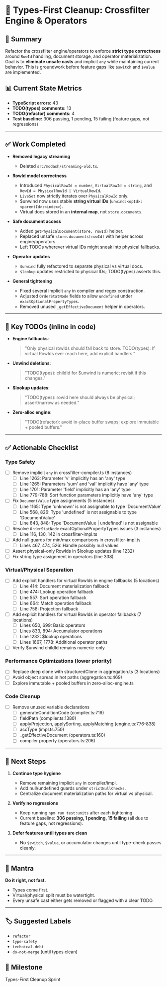 # 🚧 Types-First Cleanup: Crossfilter Engine & Operators

## 📌 Summary

Refactor the crossfilter engine/operators to enforce **strict type correctness** around `RowId` handling, document storage, and operator materialization. Goal is to **eliminate unsafe casts** and implicit `any` while maintaining current behavior. This is groundwork before feature gaps like `$switch` and `$value` are implemented.

## 📊 Current State Metrics

- **TypeScript errors:** 43
- **TODO(types) comments:** 13
- **TODO(refactor) comments:** 4
- **Test baseline:** 306 passing, 1 pending, 15 failing (feature gaps, not regressions)

---

## ✅ Work Completed

- **Removed legacy streaming**
  - Deleted `src/modash/streaming-old.ts`.

- **RowId model correctness**
  - Introduced `PhysicalRowId = number`, `VirtualRowId = string`, and `RowId = PhysicalRowId | VirtualRowId`.
  - `LiveSet` now strictly iterates over `PhysicalRowId` only.
  - $unwind now uses stable **string virtual IDs** (`unwind:<opId>:<parentId>:<index>`).
  - Virtual docs stored in an **internal map**, not `store.documents`.

- **Safe document access**
  - Added `getPhysicalDocument(store, rowId)` helper.
  - Replaced unsafe `store.documents[rowId]` with helper across engine/operators.
  - Left TODOs wherever virtual IDs might sneak into physical fallbacks.

- **Operator updates**
  - `$unwind` fully refactored to separate physical vs virtual docs.
  - `$lookup` updates restricted to physical IDs; TODO(types) asserts this.

- **General tightening**
  - Fixed several implicit `any` in compiler and regex construction.
  - Adjusted `OrderStatNode` fields to allow `undefined` under `exactOptionalPropertyTypes`.
  - Removed unused `_getEffectiveDocument` helper in operators.

---

## 🔎 Key TODOs (inline in code)

- **Engine fallbacks**:

  > "Only physical rowIds should fall back to store. TODO(types): If virtual RowIds ever reach here, add explicit handlers."

- **Unwind deletions**:

  > "TODO(types): childId for $unwind is numeric; revisit if this changes."

- **$lookup updates**:

  > "TODO(types): rowId here should always be physical; assert/narrow as needed."

- **Zero-alloc engine**:
  > "TODO(refactor): avoid in-place buffer swaps; explore immutable + pooled buffers."

---

## ✅ Actionable Checklist

### Type Safety

- [ ] Remove implicit `any` in crossfilter-compiler.ts (8 instances)
  - [ ] Line 1263: Parameter 'v' implicitly has an 'any' type
  - [ ] Line 1265: Parameters 'sum' and 'val' implicitly have 'any' type
  - [ ] Line 1701: Parameter 'field' implicitly has an 'any' type
  - [ ] Line 779-788: Sort function parameters implicitly have 'any' type
- [ ] Fix `DocumentValue` type assignments (5 instances)
  - [ ] Line 1165: Type 'unknown' is not assignable to type 'DocumentValue'
  - [ ] Line 568, 826: Type 'undefined' is not assignable to type 'DocumentValue'
  - [ ] Line 843, 848: Type 'DocumentValue | undefined' is not assignable
- [ ] Resolve `OrderStatNode` exactOptionalPropertyTypes issues (3 instances)
  - [ ] Line 116, 130, 142 in crossfilter-impl.ts
- [ ] Add null guards for min/max comparisons in crossfilter-impl.ts
  - [ ] Lines 467, 474, 526: Handle possibly null values
- [ ] Assert physical-only RowIds in $lookup updates (line 1232)
- [ ] Fix string type assignment in operators (line 338)

### Virtual/Physical Separation

- [ ] Add explicit handlers for virtual RowIds in engine fallbacks (5 locations)
  - [ ] Line 414: Document materialization fallback
  - [ ] Line 474: Lookup operation fallback
  - [ ] Line 557: Sort operation fallback
  - [ ] Line 664: Match operation fallback
  - [ ] Line 758: Projection fallback
- [ ] Add explicit handlers for virtual RowIds in operator fallbacks (7 locations)
  - [ ] Lines 650, 699: Basic operators
  - [ ] Lines 833, 894: Accumulator operations
  - [ ] Line 1232: $lookup operations
  - [ ] Lines 1667, 1778: Additional operator paths
- [ ] Verify $unwind childId remains numeric-only

### Performance Optimizations (lower priority)

- [ ] Replace deep clone with structuredClone in aggregation.ts (3 locations)
- [ ] Avoid object spread in hot paths (aggregation.ts:469)
- [ ] Explore immutable + pooled buffers in zero-alloc-engine.ts

### Code Cleanup

- [ ] Remove unused variable declarations
  - [ ] generateConditionCode (compiler.ts:719)
  - [ ] fieldPath (compiler.ts:1380)
  - [ ] applyProjection, applySorting, applyMatching (engine.ts:776-838)
  - [ ] accType (impl.ts:750)
  - [ ] \_getEffectiveDocument (operators.ts:160)
  - [ ] compiler property (operators.ts:206)

---

## 📝 Next Steps

1. **Continue type hygiene**
   - Remove remaining implicit `any` in compiler/impl.
   - Add null/undefined guards under `strictNullChecks`.
   - Centralize document materialization paths for virtual vs physical.

2. **Verify no regressions**
   - Keep running `npm run test:units` after each tightening.
   - Current baseline: **306 passing, 1 pending, 15 failing** (all due to feature gaps, not regressions).

3. **Defer features until types are clean**
   - No `$switch`, `$value`, or accumulator changes until type-check passes cleanly.

---

## 🎯 Mantra

**Do it right, not fast.**

- Types come first.
- Virtual/physical split must be watertight.
- Every unsafe cast either gets removed or flagged with a clear TODO.

---

## 🏷️ Suggested Labels

- `refactor`
- `type-safety`
- `technical-debt`
- `do-not-merge` (until types clean)

## 🎯 Milestone

Types-First Cleanup Sprint
